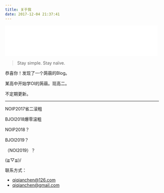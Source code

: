 ```yaml
---
title: 关于我
date: 2017-12-04 21:37:41
---
```


<iframe frameborder="no" border="0" marginwidth="0" marginheight="0" width=500 height=100 src="//music.163.com/outchain/player?type=2&id=429460239&auto=0&height=100"></iframe>

> Stay simple. Stay naïve.

恭喜你！发现了一个蒟蒻的Blog。

某高中开始学OI的蒟蒻。现高二。

不定期更新。

- - -

NOIP2017省二滚粗

BJOI2018爆零滚粗

NOIP2018？

BJOI2019？

（NOI2019）？

\(≧▽≦)/

联系方式：
+  qiqianchen@126.com
+  qiqianchen@gmail.com

